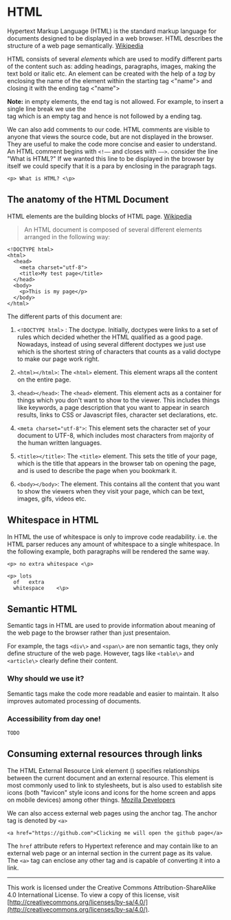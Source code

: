 # HTML

Hypertext Markup Language (HTML) is the standard markup language for documents designed to be displayed in a web browser. HTML describes the structure of a web page semantically. [Wikipedia](https://en.wikipedia.org/wiki/HTML)

HTML consists of several *elements* which are used to modify different parts of the content such as: adding headings, paragraphs, images, making the text bold or italic etc. An element can be created with the help of a *tag* by enclosing the name of the element within the starting tag <"name"> and closing it with the ending tag <\"name"> 

**Note:** in empty elements, the end tag is not allowed. For example, to insert a single line break we use the <br> tag which is an empty tag and hence is not followed by a ending tag.

We can also add comments to our code. HTML comments are visible to anyone that views the source code, but are not displayed in the browser. They are useful to make the code more concise and easier to understand. An HTML comment begins with ```<!––``` and closes with ```––>```.
consider the line "What is HTML?"
If we wanted this line to be displayed in the browser by itself we could specify that it is a para by enclosing in the paragraph tags. 

``` <p> What is HTML? <\p> ```
    
## The anatomy of the HTML Document
HTML elements are the building blocks of HTML page. [Wikipedia](https://en.wikipedia.org/wiki/HTML)
> An HTML document is composed of several different elements arranged in the following way:
```
<!DOCTYPE html>
<html>
  <head>
    <meta charset="utf-8">
    <title>My test page</title>
  </head>
  <body>
    <p>This is my page</p>
  </body>
</html>
```
 
 The different parts of this document are:
 1. `<!DOCTYPE html>` : The doctype. Initially, doctypes were links to a set of rules which decided whether the HTML qualified as a good page. Nowadays, instead of using several different doctypes we just use <!DOCTYPE html> which is the shortest string of characters that counts as a valid doctype to make our page work right.   

2. `<html></html>`: The `<html>` element. This element wraps all the content on the entire page.   

3. `<head></head>`: The `<head>` element. This element acts as a container for things which you don't want to show to the viewer. This includes things like keywords, a page description that you want to appear in search results, links to CSS or Javascript files, character set declarations, etc.

4. `<meta charset="utf-8">`: This element sets the character set of your document to UTF-8, which includes most characters from majority of the human written languages.

5. `<title></title>`: The `<title>` element. This sets the title of your page, which is the title that appears in the browser tab on opening the page, and is used to describe the page when you bookmark it.

6. `<body></body>`: The <body> element. This contains all the content that you want to show the viewers when they visit your page, which can be text, images, gifs, videos etc.  

## Whitespace in HTML
In HTML the use of whitespace is only to improve code readability. i.e. the HTML parser reduces any amount of whitespace to a single whitespace. In the following example, both paragraphs will be rendered the same way.

 ```
 <p> no extra whitespace <\p>
 
 <p> lots 
   of   extra   
   whitespace    <\p>
 ```

## Semantic HTML
Semantic tags in HTML are used to provide information about meaning of the web page to the browser rather than just presentaion. 

For example, the tags `<div\>` and `<span\>` are non semantic tags, they only define structure of the web page. However, tags like `<table\>` and `<article\>` clearly define their content.

### Why should we use it?
Semantic tags make the code more readable and easier to maintain. It also improves automated processing of documents.

### Accessibility from day one!
    TODO
## Consuming external resources through links
The HTML External Resource Link element (<link>) specifies relationships between the current document and an external resource. This element is most commonly used to link to stylesheets, but is also used to establish site icons (both "favicon" style icons and icons for the home screen and apps on mobile devices) among other things. [Mozilla Developers](https://developer.mozilla.org/en-US/docs/Web/HTML/Element/link)

We can also access external web pages using the anchor tag. The anchor tag is denoted by `<a>`
```
<a href="https://github.com">Clicking me will open the github page</a>
```
The `href` attribute refers to Hypertext reference and may contain like to an external web page or an internal section in the current page as its value. The `<a>` tag can enclose any other tag and is capable of converting it into a link. 

---
This work is licensed under the Creative Commons Attribution-ShareAlike 4.0 International License. To view a copy of this license, visit [http://creativecommons.org/licenses/by-sa/4.0/](http://creativecommons.org/licenses/by-sa/4.0/).

